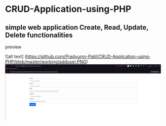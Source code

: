 # CRUD-Application-using-PHP

## simple web application Create, Read, Update, Delete functionalities 

preview

![alt text] (https://github.com/Pradyumn-Patil/CRUD-Application-using-PHP/blob/master/working/adduser.PNG)
<img src="https://github.com/Pradyumn-Patil/CRUD-Application-using-PHP/blob/master/working/adduser.PNG"/>
